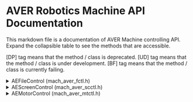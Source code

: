 # AVER Robotics Machine API Documentation

This markdown file is a documentation of AVER Machine controlling API.
Expand the collapsible table to see the methods that are accessible.

[DP] tag means that the method / class is deprecated.
[UD] tag means that the method / class is under development.
[BF] tag means that the method / class is currently failing.

<details>
  <summary>AEFileControl (mach_aver_fctl.h)</summary>
    This class depends on:
  	vex.h
  	string
  	fstream
  	iostream

  This class uses namespace on:
  	vex
  	std

  <details>
    <summary>(bool) doesFileExists(loadFile: std::string)</summary>

		This method returns true or false based on the fact whether the specified file exists on the microSD storage inserted in VEX V5 Brain.
  </details>

  <details>
    <summary>(string) loadString(loadFile: std::string)</summary>

		This method returns the string that is saved in the specified file that exists on the microSD storage inserted in VEX V5 Brain.
		It does not check the file existence, therefore using doesFileExists(loadFile) method to check first is recommended.
  </details>

  <details>
    <summary>(int) saveString(fileTitle: string, contents: std::string)</summary>

    	This method saves string in 'contents' variable, with the file name of 'fileTitle' variable. It returns an exit code.
    	The possible returned exit codes are:
    		0: SD Card is not inserted
    		1: Successfully written a file
    		-1: Failed to write a file
  </details>
</details>


<details>
  <summary>AEScreenControl (mach_aver_scctl.h)</summary>
  This class depends on:
  	vex.h
  	string

  This class uses namespace on:
  	vex
  	std

  <details>
    <summary>(void) init()</summary>

		This method runs Brain.Screen.render method with parameter: true, false.
  </details>

  <details>
    <summary>(int) setLinePrefix(lineNumber: int, text: std::string)</summary>

		This method sets the n th line (Determined by lineNumber variable) with the specified text in 'text' variable.
		It returns the length of the 'text' variable, so that the text could be updated at the specified location.
  </details>

  <details>
    <summary>(void) setValueOfLine(lineNumber: int, prefixLength: int, text: std::string)</summary>

    	This method sets the value of a line. This method can specify the starting cursor location with lineNumber (vertical), and prefixLength (horizontal).
  </details>

   <details>
    <summary>(void) clearLine(lineNumber: int)</summary>

    	This method clears the specified line.
  </details>

   <details>
    <summary>(void) clearScreen()</summary>

    	This method clears the entire screen.
  </details>
</details>


<details>
  <summary>AEMotorControl (mach_aver_mtctl.h)</summary>
  This class depends on:
  	vex.h

  This class uses namespace on:
  	vex
  	std

  <details>
    <summary>[UD] [BF] (int) runMotor(motorObjects: vex::motor[], timeInMillisecond: int)</summary>

    	This method runs multiple motors at once, that is included in motorObjects array.
    	The running time should be determined by the variable 'timeInMillisecond'.
    	It is recommended to run this method asynchronously, since this method uses vex::task::sleep method.
    	This method returns the exit code:
    		0: Task complete
    		1: Unhandled Exception (Probably invalid motor address)
  </details>
</details>
